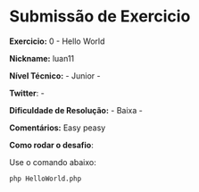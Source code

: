 # Submissão de Exercicio

**Exercicio:** 0 - Hello World

**Nickname:** luan11

**Nível Técnico:** - Junior -

**Twitter**: -

**Dificuldade de Resolução:** - Baixa -

**Comentários:** Easy peasy

**Como rodar o desafio**: 

Use o comando abaixo: 
```bash
php HelloWorld.php
```